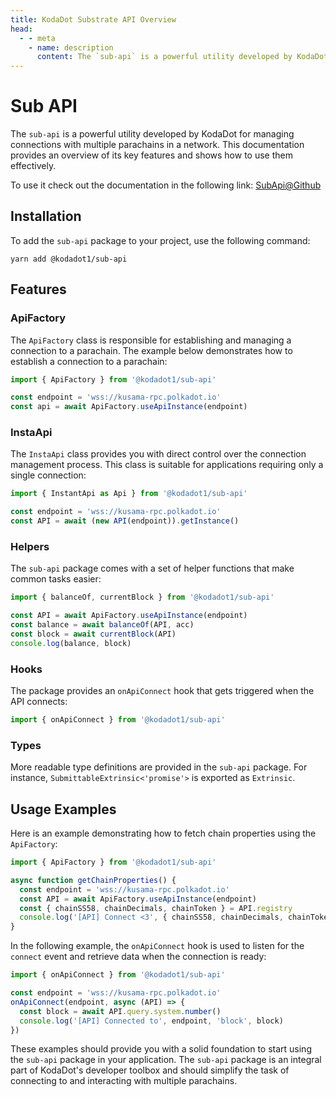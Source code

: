 ```yaml
---
title: KodaDot Substrate API Overview
head:
  - - meta
    - name: description
      content: The `sub-api` is a powerful utility developed by KodaDot for managing connections with multiple parachains in a network. This documentation provides an overview of its key features and shows how to use them effectively. Learn how to install the `sub-api` package, use the `ApiFactory` and `InstaApi` classes, leverage helper functions, hooks, and types, and see usage examples for fetching chain properties and listening for the `connect` event. The `sub-api` package is an integral part of KodaDot's developer toolbox and should simplify the task of connecting to and interacting with multiple parachains.
---
```


# Sub API

The `sub-api` is a powerful utility developed by KodaDot for managing connections with multiple parachains in a network. This documentation provides an overview of its key features and shows how to use them effectively.

To use it check out the documentation in the following link: [SubApi@Github](https://github.com/kodadot/packages/tree/main/sub-api)

## Installation

To add the `sub-api` package to your project, use the following command:

```
yarn add @kodadot1/sub-api
```

## Features

### ApiFactory

The `ApiFactory` class is responsible for establishing and managing a connection to a parachain. The example below demonstrates how to establish a connection to a parachain:

```ts
import { ApiFactory } from '@kodadot1/sub-api'

const endpoint = 'wss://kusama-rpc.polkadot.io'
const api = await ApiFactory.useApiInstance(endpoint)
```

### InstaApi

The `InstaApi` class provides you with direct control over the connection management process. This class is suitable for applications requiring only a single connection:

```ts
import { InstantApi as Api } from '@kodadot1/sub-api'

const endpoint = 'wss://kusama-rpc.polkadot.io'
const API = await (new API(endpoint)).getInstance()
```

### Helpers

The `sub-api` package comes with a set of helper functions that make common tasks easier:

```ts
import { balanceOf, currentBlock } from '@kodadot1/sub-api'

const API = await ApiFactory.useApiInstance(endpoint)
const balance = await balanceOf(API, acc)
const block = await currentBlock(API)
console.log(balance, block)
```

### Hooks

The package provides an `onApiConnect` hook that gets triggered when the API connects:

```ts
import { onApiConnect } from '@kodadot1/sub-api'
```

### Types

More readable type definitions are provided in the `sub-api` package. For instance, `SubmittableExtrinsic<'promise'>` is exported as `Extrinsic`.

## Usage Examples

Here is an example demonstrating how to fetch chain properties using the `ApiFactory`:

```ts
import { ApiFactory } from '@kodadot1/sub-api'

async function getChainProperties() {
  const endpoint = 'wss://kusama-rpc.polkadot.io'
  const API = await ApiFactory.useApiInstance(endpoint)
  const { chainSS58, chainDecimals, chainToken } = API.registry
  console.log('[API] Connect <3', { chainSS58, chainDecimals, chainToken })
}
```

In the following example, the `onApiConnect` hook is used to listen for the `connect` event and retrieve data when the connection is ready:

```ts
import { onApiConnect } from '@kodadot1/sub-api'

const endpoint = 'wss://kusama-rpc.polkadot.io'
onApiConnect(endpoint, async (API) => {
  const block = await API.query.system.number()
  console.log('[API] Connected to', endpoint, 'block', block)
})
```

These examples should provide you with a solid foundation to start using the `sub-api` package in your application. The `sub-api` package is an integral part of KodaDot's developer toolbox and should simplify the task of connecting to and interacting with multiple parachains.